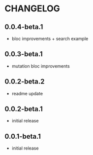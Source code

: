 # CHANGELOG

## 0.0.4-beta.1
- bloc improvements + search example

## 0.0.3-beta.1
- mutation bloc improvements

## 0.0.2-beta.2
- readme update

## 0.0.2-beta.1
- initial release

## 0.0.1-beta.1
- initial release